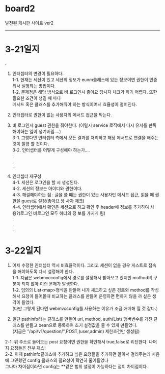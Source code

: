 # board2
발전된 게시판 사이트 ver2

-----------------------------------------------  
# 3-21일지  
.  
1. 인터셉터의 변경이 필요하다.  
  1-1. 현재는 세션이 있고 세션의 정보가 eunm클래스에 있는 정보이면 권한이 인증되서 실행되는 방법이다.  
  1-2. 문제점은 해당 방식으로 비 로그인시 좋아요 당사자 체크가 하기 어렵다. 또한 필요한 조건이 생길 때 마다  
  메서드 혹은 클래스를 추가해줘야 하는 방식이여서 효율성이 떨어진다.  

2. 인터셉터로 권한이 없는 사용자의 메서드 접근을 막는다.  
3. 비 로그인시 guest 권한을 줘야한다. (이럴시 service 로직에서 다시 유저를 판독해야하는 일이 생겨버림....)  
  3-1. 그렇다면 인터셉터 측에서 모든 결과를 처리하고 해당 메서드로 연결을 해주는 것이 깔끔 할 것이다.  
  3-2. 인터셉터를 어떻게 구성해야 하는가....  
.  
.  
.  
4. 인터셉터 재구성  
  4-1. 세션은 로그인을 할 시 생성된다.  
  4-2. 세션의 정보는 아이디와 권한이다.  
  4-3. 해결해야하는 점 : 글을 쓸 떄는 권한이 있는 사용자만 메서드 접근, 읽을 때 권한을 guest로 설정(좋아요 당   사자 체크)  
  4-4. 인터셉터에서 확인은 세션으로 하고 확인 후 header에 정보를 추가하여 사용?(로그인 비로그인 모두 헤더의 정   보를 가지게 됨)   
.  
.  
.  

# 3-22일지  
  
1. 어제 수정한 인터셉터 역시 비효율적이다. 그리고 세션이 없을 경우 게스트로 접속을 해야하도록 다시 설정해야 한다.   
  1-1. 지금은 webmvcconfig에서 경로를 설정해서 받아오고 있지만 mothod의 구분이 되지 않아 이런 문제가 발생한다.  
  1-2. 임의의 List\<map\>형식을 만들어 내가 체크하고 싶은 경로와 mothod를 작성해서 요청이 들어올때 비교하는 클래스를 만들어 운영하면 편하지 않을 까 싶은 생각이 들었다.  
  (다만 그렇게 된다면 webmvcconfig를 사용하는 이유가 조금 애메해 질 것 같다.)   
  
2. 일단 pathinfo라는 클래스를 만들어 url, method, auth(List) 맴버변수를 가진 클래스를 만들고 bean으로 등록하여 초기 설정값을 줄 수 있게 만들었다.  
   (지금은 "/api/v1/question/",POST,(user,admin) 제한조건만 생성됨)  
    
  2-1. 위 주소로 들어오는 post 요청이면 권한을 확인해서 true,false로 리턴한다. 나머지 요청들은 전부 패스!  
  2-2. 이제 pathinfo클래스에 추가하고 싶은 요청들을 추가하면 알아서 걸러주는데 처음에 고민했던 config 클래스의 필요성이 확연히 줄어들었다   
      그나마 차이점이라면 config는 \**같은 범위 설정이 가능하다는 점이 차이점이다.   
